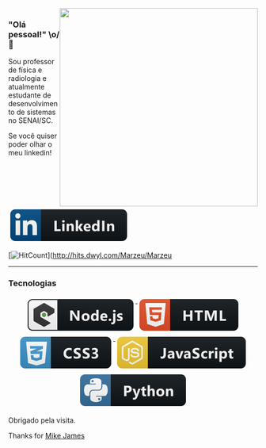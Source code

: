 <img align="right" width="400" height="400" src="https://snap.licdn.com/tr/images/e5d1cfbb512f27ca56e3d21c795ac075/tenor.gif">

### "Olá pessoal!" \o/ 👋

Sou professor de física e radiologia e atualmente estudante de desenvolvimento de sistemas no SENAI/SC.

Se você quiser poder olhar o meu linkedin!
<p align="rigth">
    <a href="https://www.linkedin.com/in/marzeu-selau-junior/">
        <img src="svg/linkedin.svg" alt="linkedin" style="vertical-align:top; margin:6px 4px">
    </a>     
</p>

 [![HitCount](http://hits.dwyl.com/Marzeu/Marzeu.svg)](http://hits.dwyl.com/Marzeu/Marzeu

---

### Tecnologias

<p align="center">
    <a href="https://github.com/MikeCodesDotNET/ColoredBadges">
        <img src="svg/nodejs_larger.svg" alt="nodejs_larger" style="vertical-align:top; margin:6px 4px">
     </a>  
    <a href="https://github.com/MikeCodesDotNET/ColoredBadges">
        <img src="svg/html.svg" alt="html" style="vertical-align:top; margin:6px 4px">
     </a>  
     <a href="https://github.com/MikeCodesDotNET/ColoredBadges">
        <img src="svg/css3.svg" alt="css3" style="vertical-align:top; margin:6px 4px">
     </a>  
     <a href="https://github.com/MikeCodesDotNET/ColoredBadges">
        <img src="svg/js.svg" alt="js" style="vertical-align:top; margin:6px 4px">
     </a>  
     <a href="https://github.com/MikeCodesDotNET/ColoredBadges">
        <img src="svg/python.svg" alt="python" style="vertical-align:top; margin:6px 4px">
    </a>  
</p>

Obrigado pela visita.

Thanks for <a href="https://github.com/MikeCodesDotNET/ColoredBadges">Mike James</a>


